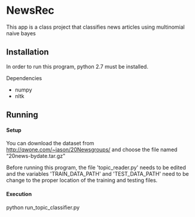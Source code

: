 NewsRec
===

This app is a class project that classifies news articles using multinomial naive bayes


Installation
---

In order to run this program, python 2.7 must be installed.


Dependencies
- numpy
- nltk

Running
---
#### Setup
You can download the dataset from http://qwone.com/~jason/20Newsgroups/ 
and choose the file named “20news-bydate.tar.gz"

Before running this program, the file 'topic_reader.py' needs to be edited
and the variables 'TRAIN_DATA_PATH' and 'TEST_DATA_PATH' need to be change
to the proper location of the training and testing files.

#### Execution
python run_topic_classifier.py

